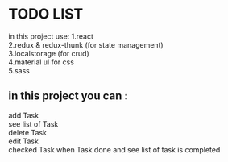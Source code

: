 # TODO LIST
 in this project use:
 1.react\
 2.redux & redux-thunk (for state management)\
 3.localstorage (for crud)\
 4.material ul for css\
 5.sass
 
 ## in this project you can :
 add Task\
 see list of Task\
 delete Task\
 edit Task\
 checked Task when Task done and see list of task is completed
